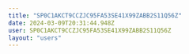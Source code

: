 ```yaml
---
title: "SP0C1AKCT9CCZJC95FA53SE41X99ZABB2S11Q56Z"
date: 2024-03-09T20:31:44.948Z
user: SP0C1AKCT9CCZJC95FA53SE41X99ZABB2S11Q56Z
layout: "users"
---
```

    